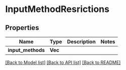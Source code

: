 # InputMethodResrictions

## Properties

Name | Type | Description | Notes
------------ | ------------- | ------------- | -------------
**input_methods** | **Vec<i32>** |  | 

[[Back to Model list]](../README.md#documentation-for-models) [[Back to API list]](../README.md#documentation-for-api-endpoints) [[Back to README]](../README.md)


